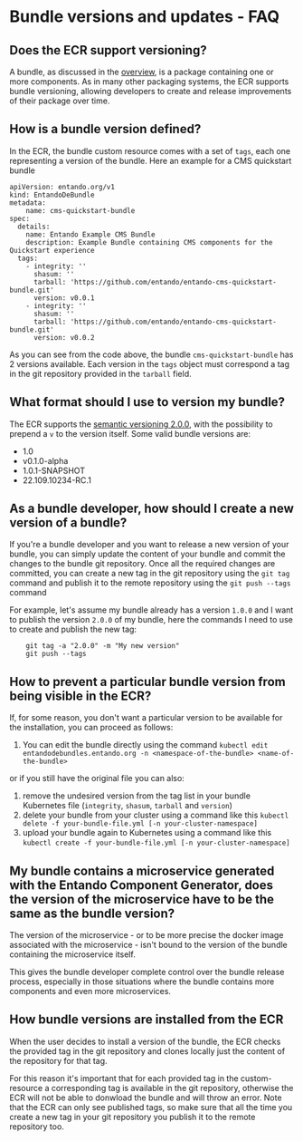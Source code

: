 # Bundle versions and updates - FAQ

## Does the ECR support versioning?
A bundle, as discussed in the [overview](./ecr-overview.md), is a package containing one or more components.
As in many other packaging systems, the ECR supports bundle versioning, allowing developers to create and release improvements of their package over time.

## How is a bundle version defined?

In the ECR, the bundle custom resource comes with a set of `tags`, each one representing a version of the bundle.
Here an example for a CMS quickstart bundle
```
apiVersion: entando.org/v1
kind: EntandoDeBundle
metadata:
    name: cms-quickstart-bundle
spec:
  details:
    name: Entando Example CMS Bundle
    description: Example Bundle containing CMS components for the Quickstart experience
  tags:
    - integrity: ''
      shasum: ''
      tarball: 'https://github.com/entando/entando-cms-quickstart-bundle.git'
      version: v0.0.1
    - integrity: ''
      shasum: ''
      tarball: 'https://github.com/entando/entando-cms-quickstart-bundle.git'
      version: v0.0.2
```

As you can see from the code above, the bundle `cms-quickstart-bundle` has 2 versions available.
Each version in the `tags` object must correspond a tag in the git repository provided in the `tarball` field.

## What format should I use to version my bundle?

The ECR supports the [semantic versioning 2.0.0](https://semver.org/#semantic-versioning-200), with the possibility to prepend a `v` to the version itself. Some valid bundle versions are:

- 1.0
- v0.1.0-alpha
- 1.0.1-SNAPSHOT
- 22.109.10234-RC.1


## As a bundle developer, how should I create a new version of a bundle?
If you're a bundle developer and you want to release a new version of your bundle, you can simply update the content of your bundle and commit the changes to the bundle git repository. 
Once all the required changes are committed, you can create a new tag in the git repository using the `git tag` command and publish it to the remote repository using the `git push --tags` command

For example, let's assume my bundle already has a version `1.0.0` and I want to publish the version `2.0.0` of my bundle, here the commands I need to use to create and publish the new tag:

```
    git tag -a "2.0.0" -m "My new version"
    git push --tags
```

## How to prevent a particular bundle version from being visible in the ECR?

If, for some reason, you don't want a particular version to be available for the installation, you can proceed as follows:

1. You can edit the bundle directly using the command `kubectl edit entandodebundles.entando.org -n <namespace-of-the-bundle> <name-of-the-bundle>`

or if you still have the original file you can also:

1. remove the undesired version from the tag list in your bundle Kubernetes file (`integrity`, `shasum`, `tarball` and `version`)
2. delete your bundle from your cluster using a command like this `kubectl delete -f your-bundle-file.yml [-n your-cluster-namespace]`
3. upload your bundle again to Kubernetes using a command like this `kubectl create -f your-bundle-file.yml [-n your-cluster-namespace]`

## My bundle contains a microservice generated with the Entando Component Generator, does the version of the microservice have to be the same as the bundle version?

The version of the microservice - or to be more precise the docker image associated with the microservice - isn't bound to the version of the bundle containing the microservice itself. 

This gives the bundle developer complete control over the bundle release process, especially in those situations where the bundle contains more components and even more microservices.

## How bundle versions are installed from the ECR

When the user decides to install a version of the bundle, the ECR checks the provided tag in the git repository and clones locally just the content of the repository for that tag. 

For this reason it's important that for each provided tag in the custom-resource a corresponding tag is available in the git repository, otherwise the ECR will not be able to donwload the bundle and will throw an error. Note that the ECR can only see published tags, so make sure that all the time you create a new tag in your git repository you publish it to the remote repository too.